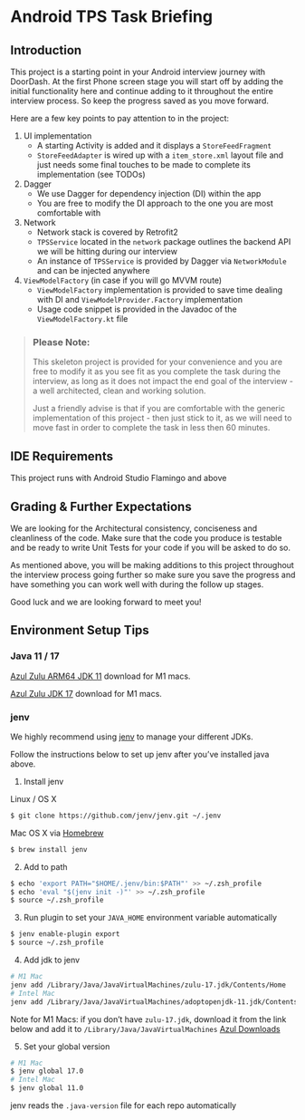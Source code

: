 # Android TPS Task Briefing
## Introduction
This project is a starting point in your Android interview journey with DoorDash. At the first Phone screen stage you will start off by adding the initial functionality here and continue adding to it throughout the entire interview process. So keep the progress saved as you move forward.

Here are a few key points to pay attention to in the project:
1. UI implementation
    * A starting Activity is added and it displays a `StoreFeedFragment`
    * `StoreFeedAdapter` is wired up with a `item_store.xml` layout file and just needs some final touches to be made to complete its implementation (see TODOs)
2. Dagger
    * We use Dagger for dependency injection (DI) within the app
    * You are free to modify the DI approach to the one you are most comfortable with
3. Network
    * Network stack is covered by Retrofit2
    * `TPSService` located in the `network` package outlines the backend API we will be hitting during our interview
    * An instance of `TPSService` is provided by Dagger via `NetworkModule` and can be injected anywhere
4. `ViewModelFactory` (in case if you will go MVVM route)
    * `ViewModelFactory` implementation is provided to save time dealing with DI and `ViewModelProvider.Factory` implementation
    * Usage code snippet is provided in the Javadoc of the `ViewModelFactory.kt` file

> ### Please Note:
> This skeleton project is provided for your convenience and you are free to modify it as you see fit as you complete the task during the interview, as long as it does not impact the end goal of the interview - a well architected, clean and working solution.
> 
> Just a friendly advise is that if you are comfortable with the generic implementation of this project - then just stick to it, as we will need to move fast in order to complete the task in less then 60 minutes.

## IDE Requirements
This project runs with Android Studio Flamingo and above

## Grading & Further Expectations
We are looking for the Architectural consistency, conciseness and cleanliness of the code. Make sure that the code you produce is testable and be ready to write Unit Tests for your code if you will be asked to do so.

As mentioned above, you will be making additions to this project throughout the interview process going further so make sure you save the progress and have something you can work well with during the follow up stages.

Good luck and we are looking forward to meet you!

## Environment Setup Tips
### Java 11 / 17
[Azul Zulu ARM64 JDK 11](https://www.azul.com/downloads/?version=java-11-lts&os=macos&architecture=arm-64-bit&package=jdk) download for M1 macs.

[Azul Zulu JDK 17](https://www.azul.com/downloads/?version=java-17-lts&os=macos&architecture=arm-64-bit&package=jdk) download for M1 macs.

### jenv
We highly recommend using [jenv](https://www.jenv.be/) to manage your different JDKs.

Follow the instructions below to set up jenv after you’ve installed java above.

1. Install jenv

Linux / OS X
```bash
$ git clone https://github.com/jenv/jenv.git ~/.jenv
```

Mac OS X via [Homebrew](http://brew.sh/)
```bash
$ brew install jenv
```

2. Add to path

```bash
$ echo 'export PATH="$HOME/.jenv/bin:$PATH"' >> ~/.zsh_profile
$ echo 'eval "$(jenv init -)"' >> ~/.zsh_profile
$ source ~/.zsh_profile
```

3. Run plugin to set your `JAVA_HOME` environment variable automatically

```bash
$ jenv enable-plugin export
$ source ~/.zsh_profile
```

4. Add jdk to jenv

```bash
# M1 Mac
jenv add /Library/Java/JavaVirtualMachines/zulu-17.jdk/Contents/Home
# Intel Mac
jenv add /Library/Java/JavaVirtualMachines/adoptopenjdk-11.jdk/Contents/Home
```
Note for M1 Macs: if you don’t have `zulu-17.jdk`, download it from the link below and add it to `/Library/Java/JavaVirtualMachines`
[Azul Downloads](https://www.azul.com/downloads/?version=java-17-lts&os=macos&architecture=arm-64-bit&package=jdk#zulu)

5. Set your global version

```bash
# M1 Mac
$ jenv global 17.0
# Intel Mac
$ jenv global 11.0
```

jenv reads the `.java-version` file for each repo automatically
